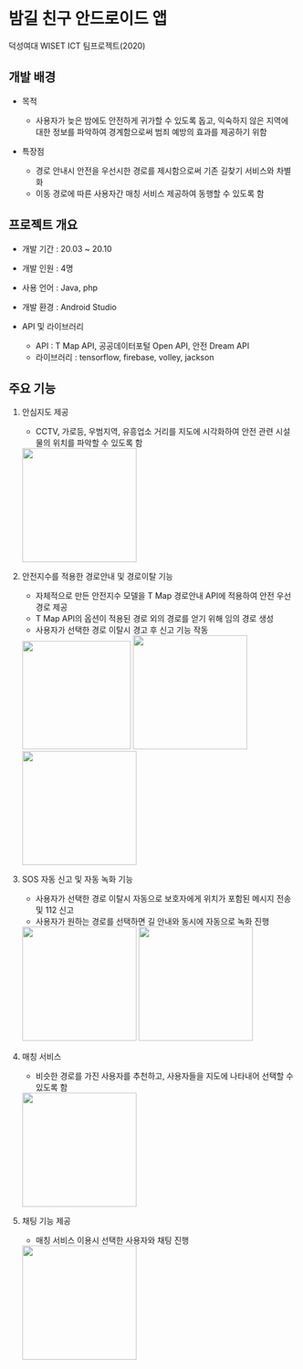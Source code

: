 # 밤길 친구 안드로이드 앱
덕성여대 WISET ICT 팀프로젝트(2020)

## 개발 배경
- 목적 
    - 사용자가 늦은 밤에도 안전하게 귀가할 수 있도록 돕고, 익숙하지 않은 지역에 대한 정보를 파악하여 경계함으로써 범죄 예방의 효과를 제공하기 위함
    
- 특장점
    - 경로 안내시 안전을 우선시한 경로를 제시함으로써 기존 길찾기 서비스와 차별화
    - 이동 경로에 따른 사용자간 매칭 서비스 제공하여 동행할 수 있도록 함

## 프로젝트 개요
- 개발 기간 : 20.03 ~ 20.10 

- 개발 인원 : 4명

- 사용 언어 : Java, php

- 개발 환경 : Android Studio

- API 및 라이브러리
    - API : T Map API, 공공데이터포털 Open API, 안전 Dream API
    - 라이브러리 : tensorflow, firebase, volley, jackson
    
## 주요 기능
1. 안심지도 제공
    - CCTV, 가로등, 우범지역, 유흥업소 거리를 지도에 시각화하여 안전 관련 시설물의 위치를 파악할 수 있도록 함
    <div>
    <img width="200" src="https://user-images.githubusercontent.com/53103434/103452093-02b1ff80-4d0f-11eb-8edb-dc94debd9367.jpg">
    </div>
    
2. 안전지수를 적용한 경로안내 및 경로이탈 기능
    - 자체적으로 만든 안전지수 모델을 T Map 경로안내 API에 적용하여 안전 우선 경로 제공
    - T Map API의 옵션이 적용된 경로 외의 경로를 얻기 위해 임의 경로 생성
    - 사용자가 선택한 경로 이탈시 경고 후 신고 기능 작동
    <div>
    <img width="190" src="https://user-images.githubusercontent.com/53103434/103452377-ff6c4300-4d11-11eb-8bb5-59cb7253e876.jpg">
    <img width="200" src="https://user-images.githubusercontent.com/53103434/103452091-02196900-4d0f-11eb-93eb-18d938ee79e7.jpg">
    <img width="200" src="https://user-images.githubusercontent.com/53103434/103452081-f9289780-4d0e-11eb-872d-706cced997a7.jpg"
    </div>
    
3. SOS 자동 신고 및 자동 녹화 기능
    - 사용자가 선택한 경로 이탈시 자동으로 보호자에게 위치가 포함된 메시지 전송 및 112 신고
    - 사용자가 원하는 경로를 선택하면 길 안내와 동시에 자동으로 녹화 진행
    <div>    
    <img width="200" src="https://user-images.githubusercontent.com/53103434/103452086-fcbc1e80-4d0e-11eb-96e7-44325ba81204.jpg">
    <img width="200" src="https://user-images.githubusercontent.com/53103434/103452092-02b1ff80-4d0f-11eb-9093-b9f5093e79b5.jpg">
    </div>
    
4. 매칭 서비스
    - 비슷한 경로를 가진 사용자를 추천하고, 사용자들을 지도에 나타내어 선택할 수 있도록 함
    <div>
    <img width="200" src="https://user-images.githubusercontent.com/53103434/103452090-00e83c00-4d0f-11eb-8817-8e74d3ef3256.jpg">
    </div>
    
5. 채팅 기능 제공
    - 매칭 서비스 이용시 선택한 사용자와 채팅 진행
    <div>
    <img width="200" src="https://user-images.githubusercontent.com/53103434/103452094-034a9600-4d0f-11eb-96e5-f2ab743c7e24.jpg">
    </div>
